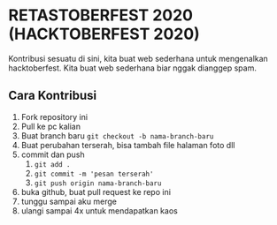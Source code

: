 # RETASTOBERFEST 2020 (HACKTOBERFEST 2020)

Kontribusi sesuatu di sini, kita buat web sederhana untuk mengenalkan hacktoberfest. Kita buat web sederhana biar nggak dianggep spam.

## Cara Kontribusi

1. Fork repository ini
2. Pull ke pc kalian
3. Buat branch baru
  `git checkout -b nama-branch-baru`
4. Buat perubahan terserah, bisa tambah file halaman foto dll
5. commit dan push
   1. `git add .`
   2. `git commit -m 'pesan terserah'`
   3. `git push origin nama-branch-baru`
6. buka github, buat pull request ke repo  ini
7. tunggu sampai aku merge
8. ulangi sampai 4x untuk mendapatkan kaos
